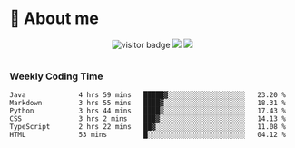 <!-- ![](https://youpai.roccoshi.top/img/20200804214216.png) -->

# 🧐 About me
 
<p align="center">
<img src="https://visitor-badge.laobi.icu/badge?page_id=Lincest.Lincest&title=hits" alt="visitor badge"/>
<a href="mailto:imroccoshi@gmail.com"><img src="https://img.shields.io/badge/gmail-imroccoshi%40gmail.com-red"></a>
<a href="https://blog.roccoshi.top"><img src="https://img.shields.io/badge/blog-roccoshi-green"></a>
</p>

<div align="center">
  <img src="https://github-readme-stats.vercel.app/api?username=Lincest&show_icons=true&count_private=true&show_owner=true" alt="">
   <!-- <img src="https://github-readme-stats.vercel.app/api/wakatime?username=Moreality&v=2" alt=""/> -->
</div>

### Weekly Coding Time

<!--START_SECTION:waka-->

```text
Java             4 hrs 59 mins   █████▓░░░░░░░░░░░░░░░░░░░   23.20 %
Markdown         3 hrs 55 mins   ████▓░░░░░░░░░░░░░░░░░░░░   18.31 %
Python           3 hrs 44 mins   ████▒░░░░░░░░░░░░░░░░░░░░   17.43 %
CSS              3 hrs 2 mins    ███▓░░░░░░░░░░░░░░░░░░░░░   14.13 %
TypeScript       2 hrs 22 mins   ██▓░░░░░░░░░░░░░░░░░░░░░░   11.08 %
HTML             53 mins         █░░░░░░░░░░░░░░░░░░░░░░░░   04.12 %
```

<!--END_SECTION:waka-->


